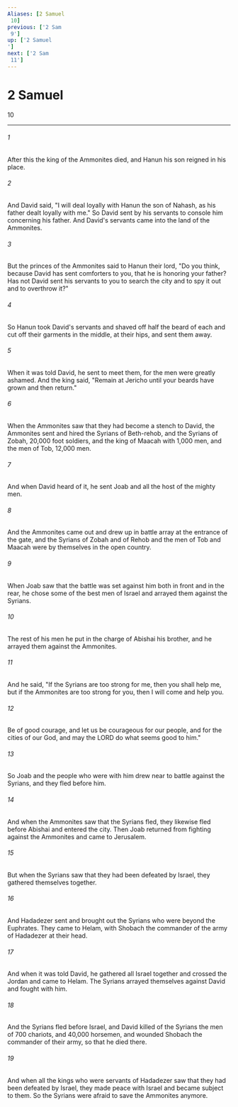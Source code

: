 ```yaml
---
Aliases: [2 Samuel 10]
previous: ['2 Sam 9']
up: ['2 Samuel']
next: ['2 Sam 11']
---
```

# 2 Samuel 10

***
 

###### 1 
After this the king of the Ammonites died, and Hanun his son reigned in his place.  

###### 2 
And David said, "I will deal loyally with Hanun the son of Nahash, as his father dealt loyally with me." So David sent by his servants to console him concerning his father. And David's servants came into the land of the Ammonites.  

###### 3 
But the princes of the Ammonites said to Hanun their lord, "Do you think, because David has sent comforters to you, that he is honoring your father? Has not David sent his servants to you to search the city and to spy it out and to overthrow it?"  

###### 4 
So Hanun took David's servants and shaved off half the beard of each and cut off their garments in the middle, at their hips, and sent them away.  

###### 5 
When it was told David, he sent to meet them, for the men were greatly ashamed. And the king said, "Remain at Jericho until your beards have grown and then return."  

###### 6 
When the Ammonites saw that they had become a stench to David, the Ammonites sent and hired the Syrians of Beth-rehob, and the Syrians of Zobah, 20,000 foot soldiers, and the king of Maacah with 1,000 men, and the men of Tob, 12,000 men.  

###### 7 
And when David heard of it, he sent Joab and all the host of the mighty men.  

###### 8 
And the Ammonites came out and drew up in battle array at the entrance of the gate, and the Syrians of Zobah and of Rehob and the men of Tob and Maacah were by themselves in the open country.  

###### 9 
When Joab saw that the battle was set against him both in front and in the rear, he chose some of the best men of Israel and arrayed them against the Syrians.  

###### 10 
The rest of his men he put in the charge of Abishai his brother, and he arrayed them against the Ammonites.  

###### 11 
And he said, "If the Syrians are too strong for me, then you shall help me, but if the Ammonites are too strong for you, then I will come and help you.  

###### 12 
Be of good courage, and let us be courageous for our people, and for the cities of our God, and may the LORD do what seems good to him."  

###### 13 
So Joab and the people who were with him drew near to battle against the Syrians, and they fled before him.  

###### 14 
And when the Ammonites saw that the Syrians fled, they likewise fled before Abishai and entered the city. Then Joab returned from fighting against the Ammonites and came to Jerusalem.  

###### 15 
But when the Syrians saw that they had been defeated by Israel, they gathered themselves together.  

###### 16 
And Hadadezer sent and brought out the Syrians who were beyond the Euphrates. They came to Helam, with Shobach the commander of the army of Hadadezer at their head.  

###### 17 
And when it was told David, he gathered all Israel together and crossed the Jordan and came to Helam. The Syrians arrayed themselves against David and fought with him.  

###### 18 
And the Syrians fled before Israel, and David killed of the Syrians the men of 700 chariots, and 40,000 horsemen, and wounded Shobach the commander of their army, so that he died there.  

###### 19 
And when all the kings who were servants of Hadadezer saw that they had been defeated by Israel, they made peace with Israel and became subject to them. So the Syrians were afraid to save the Ammonites anymore.
